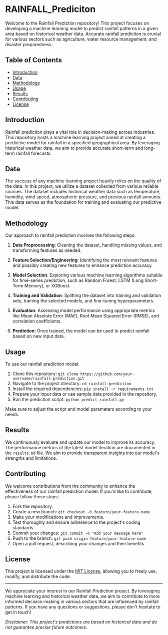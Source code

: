 # RAINFALL_Prediciton

Welcome to the Rainfall Prediction repository! This project focuses on developing a machine learning model to predict rainfall patterns in a given area based on historical weather data. Accurate rainfall prediction is crucial for various sectors such as agriculture, water resource management, and disaster preparedness.

## Table of Contents

- [Introduction](#introduction)
- [Data](#data)
- [Methodology](#methodology)
- [Usage](#usage)
- [Results](#results)
- [Contributing](#contributing)
- [License](#license)

## Introduction

Rainfall prediction plays a vital role in decision-making across industries. This repository hosts a machine learning project aimed at creating a predictive model for rainfall in a specified geographical area. By leveraging historical weather data, we aim to provide accurate short-term and long-term rainfall forecasts.

## Data

The success of any machine learning project heavily relies on the quality of the data. In this project, we utilize a dataset collected from various reliable sources. The dataset includes historical weather data such as temperature, humidity, wind speed, atmospheric pressure, and previous rainfall amounts. This data serves as the foundation for training and evaluating our predictive model.

## Methodology

Our approach to rainfall prediction involves the following steps:

1. **Data Preprocessing**: Cleaning the dataset, handling missing values, and transforming features as needed.

2. **Feature Selection/Engineering**: Identifying the most relevant features and possibly creating new features to enhance prediction accuracy.

3. **Model Selection**: Exploring various machine learning algorithms suitable for time-series prediction, such as Random Forest, LSTM (Long Short-Term Memory), or XGBoost.

4. **Training and Validation**: Splitting the dataset into training and validation sets, training the selected models, and fine-tuning hyperparameters.

5. **Evaluation**: Assessing model performance using appropriate metrics like Mean Absolute Error (MAE), Root Mean Squared Error (RMSE), and correlation coefficients.

6. **Prediction**: Once trained, the model can be used to predict rainfall based on new input data.

## Usage

To use our rainfall prediction model:

1. Clone this repository: `git clone https://github.com/your-username/rainfall-prediction.git`
2. Navigate to the project directory: `cd rainfall-prediction`
3. Install the required dependencies: `pip install -r requirements.txt`
4. Prepare your input data or use sample data provided in the repository.
5. Run the prediction script: `python predict_rainfall.py`

Make sure to adjust the script and model parameters according to your needs.

## Results

We continuously evaluate and update our model to improve its accuracy. The performance metrics of the latest model iteration are documented in the `results.md` file. We aim to provide transparent insights into our model's strengths and limitations.

## Contributing

We welcome contributions from the community to enhance the effectiveness of our rainfall prediction model. If you'd like to contribute, please follow these steps:

1. Fork the repository.
2. Create a new branch: `git checkout -b feature/your-feature-name`
3. Make your modifications and improvements.
4. Test thoroughly and ensure adherence to the project's coding standards.
5. Commit your changes: `git commit -m "Add your message here"`
6. Push to the branch: `git push origin feature/your-feature-name`
7. Open a pull request, describing your changes and their benefits.

## License

This project is licensed under the [MIT License](LICENSE), allowing you to freely use, modify, and distribute the code.

---

We appreciate your interest in our Rainfall Prediction project. By leveraging machine learning and historical weather data, we aim to contribute to more informed decision-making in various sectors that are influenced by rainfall patterns. If you have any questions or suggestions, please don't hesitate to get in touch!

*Disclaimer: This project's predictions are based on historical data and do not guarantee precise future outcomes.*
